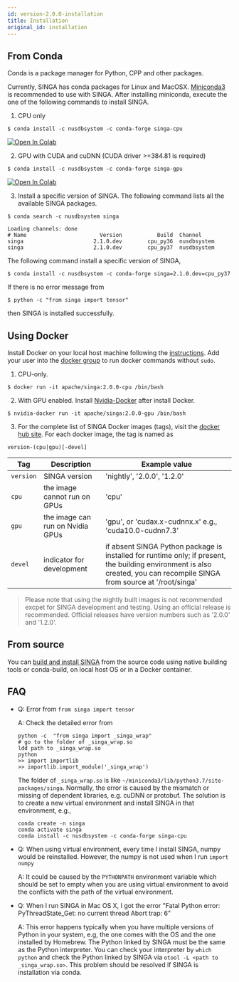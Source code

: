 ```yaml
---
id: version-2.0.0-installation
title: Installation
original_id: installation
---
```


<!--- Licensed to the Apache Software Foundation (ASF) under one or more contributor license agreements.  See the NOTICE file distributed with this work for additional information regarding copyright ownership.  The ASF licenses this file to you under the Apache License, Version 2.0 (the "License"); you may not use this file except in compliance with the License.  You may obtain a copy of the License at http://www.apache.org/licenses/LICENSE-2.0 Unless required by applicable law or agreed to in writing, software distributed under the License is distributed on an "AS IS" BASIS, WITHOUT WARRANTIES OR CONDITIONS OF ANY KIND, either express or implied.  See the License for the specific language governing permissions and limitations under the License.  -->

## From Conda

Conda is a package manager for Python, CPP and other packages.

Currently, SINGA has conda packages for Linux and MacOSX.
[Miniconda3](https://conda.io/miniconda.html) is recommended to use with SINGA.
After installing miniconda, execute the one of the following commands to install
SINGA.

1. CPU only
```shell
$ conda install -c nusdbsystem -c conda-forge singa-cpu
```
[![Open In Colab](https://colab.research.google.com/assets/colab-badge.svg)](https://colab.research.google.com/drive/1Ntkhi-Z6XTR8WYPXiLwujHd2dOm0772V)

2. GPU with CUDA and cuDNN (CUDA driver >=384.81 is required)
```shell
$ conda install -c nusdbsystem -c conda-forge singa-gpu
```
[![Open In Colab](https://colab.research.google.com/assets/colab-badge.svg)](https://colab.research.google.com/drive/1do_TLJe18IthLOnBOsHCEe-FFPGk1sPJ)


3. Install a specific version of SINGA. The following command lists all the available SINGA packages.
```shell
$ conda search -c nusdbsystem singa

Loading channels: done
# Name                       Version           Build  Channel
singa                      2.1.0.dev        cpu_py36  nusdbsystem
singa                      2.1.0.dev        cpu_py37  nusdbsystem
```

The following command install a specific version of SINGA,
```shell
$ conda install -c nusdbsystem -c conda-forge singa=2.1.0.dev=cpu_py37
```


If there is no error message from
```shell
$ python -c "from singa import tensor"
```
then SINGA is installed successfully.

## Using Docker

Install Docker on your local host machine following the [instructions](https://docs.docker.com/install/). Add your user into the [docker group](https://docs.docker.com/install/linux/linux-postinstall/) to run docker commands without `sudo`.

1. CPU-only.
```shell
$ docker run -it apache/singa:2.0.0-cpu /bin/bash
```

2. With GPU enabled. Install [Nvidia-Docker](https://github.com/NVIDIA/nvidia-docker) after install Docker.
```shell
$ nvidia-docker run -it apache/singa:2.0.0-gpu /bin/bash
```

3. For the complete list of SINGA Docker images (tags), visit the [docker hub site](https://hub.docker.com/r/apache/singa/). For each docker image, the tag is named as
```shell
version-(cpu|gpu)[-devel]
```
| Tag | Description| Example value|
| --- | ---        | ---          |
| `version`| SINGA version | 'nightly', '2.0.0', '1.2.0'| 
| `cpu` | the image cannot run on GPUs |  'cpu' |
| `gpu` | the image can run on Nvidia GPUs| 'gpu', or 'cudax.x-cudnnx.x' e.g., 'cuda10.0-cudnn7.3'|
| `devel`| indicator for development|if absent SINGA Python package is installed for runtime only; if present, the building environment is also created, you can recompile SINGA from source at '/root/singa'

> Please note that using the nightly built images is not recommended excpet for SINGA development and testing. Using an official release is recommended. Official releases have version numbers such as '2.0.0' and '1.2.0'.

## From source

You can [build and install SINGA](build.md) from the source code using native building tools or conda-build, on local host OS or in a Docker container.

## FAQ

* Q: Error from `from singa import tensor`

    A: Check the detailed error from
    ```shell
    python -c  "from singa import _singa_wrap"
    # go to the folder of _singa_wrap.so
    ldd path to _singa_wrap.so
    python
    >> import importlib
    >> importlib.import_module('_singa_wrap')
    ```
    The folder of `_singa_wrap.so` is like `~/miniconda3/lib/python3.7/site-packages/singa`.
    Normally, the error is caused by the mismatch or missing of dependent libraries, e.g. cuDNN or protobuf. The solution is to create a new virtual environment and install SINGA in that environment, e.g.,
    ```shell
    conda create -n singa
    conda activate singa
    conda install -c nusdbsystem -c conda-forge singa-cpu
    ```


* Q: When using virtual environment, every time I install SINGA, numpy would be reinstalled. However, the numpy is not used when I run `import numpy`

    A: It could be caused by the `PYTHONPATH` environment variable which should be set to empty when you are using virtual environment to avoid the conflicts with the path of the virtual environment.

* Q: When I run SINGA in Mac OS X, I got the error "Fatal Python error: PyThreadState_Get: no current thread  Abort trap: 6"

    A: This error happens typically when you have multiple versions of Python in your system, e.g, the one comes with the OS and the one installed by Homebrew. The Python linked by SINGA must be the same as the Python interpreter. You can check your interpreter by `which python` and check the Python linked by SINGA via `otool -L <path to _singa_wrap.so>`.
    This problem should be resolved if SINGA is installation via conda.
